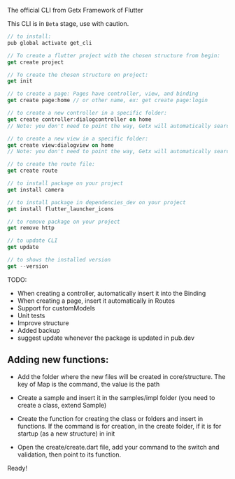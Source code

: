 The official CLI from Getx Framework of Flutter

This CLI is in `Beta` stage, use with caution.

```dart
// to install:
pub global activate get_cli 

// To create a flutter project with the chosen structure from begin:
get create project 

// To create the chosen structure on project:
get init 

// to create a page: Pages have controller, view, and binding
get create page:home // or other name, ex: get create page:login 

// to create a new controller in a specific folder:
get create controller:dialogcontroller on home
// Note: you don't need to point the way, Getx will automatically search for the home folder and insert your controller there.

// to create a new view in a specific folder:
get create view:dialogview on home
// Note: you don't need to point the way, Getx will automatically search for the home folder and insert your controller there.

// to create the route file:
get create route 

// to install package on your project
get install camera

// to install package in dependencies_dev on your project
get install flutter_launcher_icons

// to remove package on your project
get remove http

// to update CLI 
get update

// to shows the installed version 
get --version 

```

TODO: 
- When creating a controller, automatically insert it into the Binding
- When creating a page, insert it automatically in Routes
- Support for customModels
- Unit tests
- Improve structure
- Added backup
- suggest update whenever the package is updated in pub.dev

## Adding new functions:
- Add the folder where the new files will be created in core/structure. The key of Map is the command, the value is the path

- Create a sample and insert it in the samples/impl folder (you need to create a class, extend Sample)

- Create the function for creating the class or folders and insert in functions. If the command is for creation, in the create folder, if it is for startup (as a new structure) in init

- Open the create/create.dart file, add your command to the switch and validation, then point to its function.


Ready!
